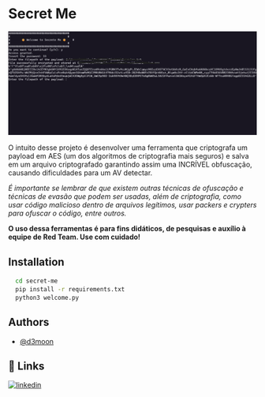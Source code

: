 # Secret Me 

<p align="center">
  <img src="/assets/picture.png">
</p>


O intuito desse projeto é desenvolver uma ferramenta que criptografa um payload em AES (um dos algoritmos de criptografia mais seguros) e salva em um arquivo criptografado garantindo assim uma INCRÍVEL obfuscação, causando dificuldades para um AV detectar.

*É importante se lembrar de que existem outras técnicas de ofuscação e técnicas de evasão que podem ser usadas, além de criptografia, como usar código malicioso dentro de arquivos legítimos, usar packers e crypters para ofuscar o código, entre outros.*

**O uso dessa ferramentas é para fins didáticos, de pesquisas e auxílio à equipe de Red Team. Use com cuidado!**




## Installation


```bash
  cd secret-me
  pip install -r requirements.txt
  python3 welcome.py
```
    

## Authors

- [@d3moon](https://www.github.com/d3moon)


## 🔗 Links

[![linkedin](https://img.shields.io/badge/linkedin-0A66C2?style=for-the-badge&logo=linkedin&logoColor=white)](https://www.linkedin.com/in/d3moon)

